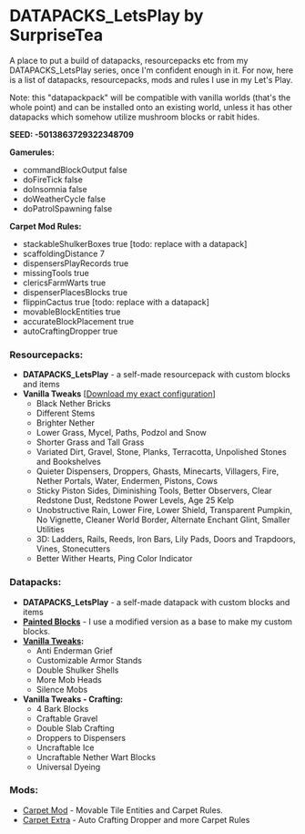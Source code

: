 # DATAPACKS_LetsPlay by SurpriseTea
A place to put a build of datapacks, resourcepacks etc from my DATAPACKS_LetsPlay series, once I'm confident enough in it. For now, here is a list of datapacks, resourcepacks, mods and rules I use in my Let's Play.

Note: this "datapackpack" will be compatible with vanilla worlds (that's the whole point) and can be installed onto an existing world, unless it has other datapacks which somehow utilize mushroom blocks or rabit hides.

**SEED: -5013863729322348709**

**Gamerules:**
* commandBlockOutput false
* doFireTick false
* doInsomnia false
* doWeatherCycle false
* doPatrolSpawning false

**Carpet Mod Rules:**
* stackableShulkerBoxes true [todo: replace with a datapack]
* scaffoldingDistance 7
* dispensersPlayRecords true
* missingTools true
* clericsFarmWarts true
* dispenserPlacesBlocks true
* flippinCactus true [todo: replace with a datapack]
* movableBlockEntities true
* accurateBlockPlacement true
* autoCraftingDropper true

### Resourcepacks:
* **DATAPACKS_LetsPlay** - a self-made resourcepack with custom blocks and items
* **Vanilla Tweaks** [[Download my exact configuration](https://vanillatweaks.net/share#Vah0Pp)]
  * Black Nether Bricks
  * Different Stems
  * Brighter Nether
  * Lower Grass, Mycel, Paths, Podzol and Snow
  * Shorter Grass and Tall Grass
  * Variated Dirt, Gravel, Stone, Planks, Terracotta, Unpolished Stones and Bookshelves
  * Quieter Dispensers, Droppers, Ghasts, Minecarts, Villagers, Fire, Nether Portals, Water, Endermen, Pistons, Cows
  * Sticky Piston Sides, Diminishing Tools, Better Observers, Clear Redstone Dust, Redstone Power Levels, Age 25 Kelp
  * Unobstructive Rain, Lower Fire, Lower Shield, Transparent Pumpkin, No Vignette, Cleaner World Border, Alternate Enchant Glint, Smaller Utilities
  * 3D: Ladders, Rails, Reeds, Iron Bars, Lily Pads, Doors and Trapdoors, Vines, Stonecutters
  * Better Wither Hearts, Ping Color Indicator
 
### Datapacks: 
* **DATAPACKS_LetsPlay** - a self-made datapack with custom blocks and items
* **[Painted Blocks](https://www.curseforge.com/minecraft/customization/painted-blocks)** - I use a modified version as a base to make my custom blocks.
* **[Vanilla Tweaks](https://vanillatweaks.net/):**
  * Anti Enderman Grief
  * Customizable Armor Stands
  * Double Shulker Shells
  * More Mob Heads
  * Silence Mobs
* **Vanilla Tweaks - Crafting:**
  * 4 Bark Blocks
  * Craftable Gravel
  * Double Slab Crafting
  * Droppers to Dispensers
  * Uncraftable Ice
  * Uncraftable Nether Wart Blocks
  * Universal Dyeing
 
### Mods: 
* [Carpet Mod](https://github.com/gnembon/fabric-carpet) - Movable Tile Entities and Carpet Rules.
* [Carpet Extra](https://github.com/gnembon/carpet-extra) - Auto Crafting Dropper and more Carpet Rules
